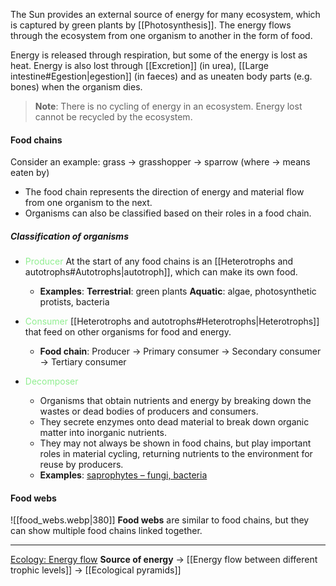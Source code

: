 The Sun provides an external source of energy for many ecosystem, which is captured by green plants by [[Photosynthesis]]. The energy flows through the ecosystem from one organism to another in the form of food.

Energy is released through respiration, but some of the energy is lost as heat. Energy is also lost through [[Excretion]] (in urea), [[Large intestine#Egestion|egestion]] (in faeces) and as uneaten body parts (e.g. bones) when the organism dies.

> **Note**:
> There is no cycling of energy in an ecosystem. Energy lost cannot be recycled by the ecosystem.

#### Food chains
Consider an example: grass → grasshopper → sparrow (where → means eaten by)
- The food chain represents the direction of energy and material flow from one organism to the next.
- Organisms can also be classified based on their roles in a food chain.

##### Classification of organisms
- <span style="color: lightgreen">Producer</span>
  At the start of any food chains is an [[Heterotrophs and autotrophs#Autotrophs|autotroph]], which can make its own food.
	- **Examples**:
	  **Terrestrial**: green plants
	  **Aquatic**: algae, photosynthetic protists, bacteria

- <span style="color: lightgreen">Consumer</span>
  [[Heterotrophs and autotrophs#Heterotrophs|Heterotrophs]] that feed on other organisms for food and energy.
	- **Food chain**: Producer → Primary consumer
	  → Secondary consumer → Tertiary consumer

- <span style="color: lightgreen">Decomposer</span>
	- Organisms that obtain nutrients and energy by breaking down the wastes or dead bodies of producers and consumers.
	- They secrete enzymes onto dead material to break down organic matter into inorganic nutrients.
	- They may not always be shown in food chains, but play important roles in material cycling, returning nutrients to the environment for reuse by producers.
	- **Examples**: <u>saprophytes – fungi, bacteria</u>

#### Food webs
![[food_webs.webp|380]]
**Food webs** are similar to food chains, but they can show multiple food chains linked together.

---
<u>Ecology: Energy flow</u>
**Source of energy** → [[Energy flow between different trophic levels]] → [[Ecological pyramids]]
